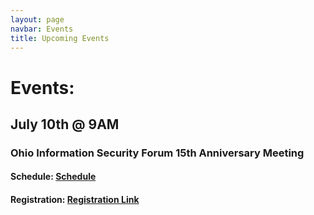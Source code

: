 ```yaml
---
layout: page
navbar: Events
title: Upcoming Events
---
```


# Events:
## July 10th @ 9AM 
### Ohio Information Security Forum 15th Anniversary Meeting
#### Schedule: [Schedule](https://www.ohioinfosec.org/2021/07/10/agenda/)
#### Registration: [Registration Link](https://www.eventbrite.com/e/oisf-annual-conference-tickets-161185904379)
